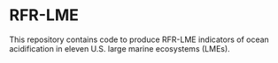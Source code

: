 # RFR-LME

This repository contains code to produce RFR-LME indicators of ocean acidification in eleven U.S. large marine ecosystems (LMEs).
